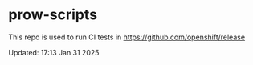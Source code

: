 # prow-scripts

This repo is used to run CI tests in https://github.com/openshift/release

Updated: 17:13 Jan 31 2025
